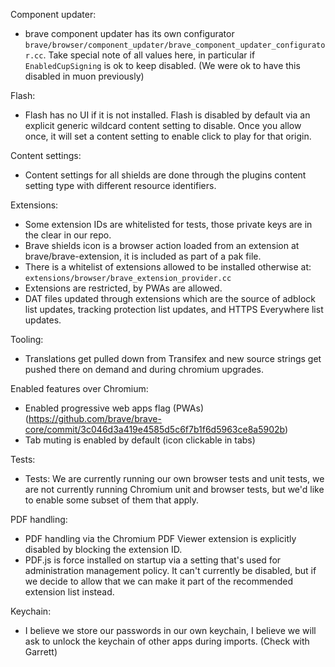Component updater:
- brave component updater has its own configurator 
 `brave/browser/component_updater/brave_component_updater_configurator.cc`. Take special note of all values here, in particular if `EnabledCupSigning` is ok to keep disabled. (We were ok to have this disabled in muon previously)

Flash:
- Flash has no UI if it is not installed.  Flash is disabled by default via an explicit generic wildcard content setting to disable. Once you allow once, it will set a content setting to enable click to play for that origin.

Content settings:
- Content settings for all shields are done through the plugins content setting type with different resource identifiers.

Extensions:
- Some extension IDs are whitelisted for tests, those private keys are in the clear in our repo.
- Brave shields icon is a browser action loaded from an extension at brave/brave-extension, it is included as part of a pak file.
- There is a whitelist of extensions allowed to be installed otherwise at: `extensions/browser/brave_extension_provider.cc`
- Extensions are restricted, by PWAs are allowed.
- DAT files updated through extensions which are the source of adblock list updates, tracking protection list updates, and HTTPS Everywhere list updates.

Tooling:
- Translations get pulled down from Transifex and new source strings get pushed there on demand and during chromium upgrades.

Enabled features over Chromium:
- Enabled progressive web apps flag (PWAs) (https://github.com/brave/brave-core/commit/3c046d3a419e4585d5c6f7b1f6d5963ce8a5902b)
- Tab muting is enabled by default (icon clickable in tabs)

Tests:
- Tests: We are currently running our own browser tests and unit tests, we are not currently running Chromium unit and browser tests, but we'd like to enable some subset of them that apply.

PDF handling:
- PDF handling via the Chromium PDF Viewer extension is explicitly disabled by blocking the extension ID.
- PDF.js is force installed on startup via a setting that's used for administration management policy. It can't currently be disabled, but if we decide to allow that we can make it part of the recommended extension list instead.

Keychain:
- I believe we store our passwords in our own keychain, I believe we will ask to unlock the keychain of other apps during imports.  (Check with Garrett)